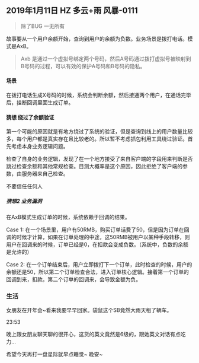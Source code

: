 ## 2019年1月11日 HZ 多云+雨  风暴-0111

> 除了BUG 一无所有

故事要从一个用户余额开始，查询到用户的余额为负数。业务场景是拨打电话。模式是AxB。

> Axb 是通过一个虚拟号绑定两个号码，然后A号码通过拨打虚拟号被映射到B号码的过程，可以有效的保护A号码和B号码的隐私。

#### 场景
在拨打电话生成X号码的时候，系统会判断余额，然后接通两个用户，在通话完毕后，挂断回调里面生成订单。


#### 猜想 绕过了余额验证

第一个可能的原因就是有地方绕过了系统的验证，但是查询到线上的用户数量比较多，每个用户都是真实存在且比较老的。所以暂不考虑抓包利用工具绕过验证。首先考虑本身业务逻辑问题。

检查了自身的业务逻辑，发现了在一个地方接受了来自客户端的字段用来判断是否跳过检查余额和其他常规检查。目测大概率是这个原因，因此拒绝了客户端的参数，由服务器来自己检查。

不要信任任何人

##### 猜想2 业务漏洞
在AxB模式生成订单的时候，系统依赖于回调的结果。  

Case 1: 在一个场景里，用户有50RMB，购买订单话费了50，但是因为订单在回调的时候才计算，如果在订单处理的中途，这50RMB被用户以某种手段转移，则用户在回调来的时候，订单已经是0，在扣款会变成负数。（系统中，负数的余额是允许的）

Case 2: 在一个订单结束后，用户立即拨打下一个订单，此时检查的时候，用户的余额还是50，所以第二个订单检查合法，进入订单核心逻辑。接着第一个订单的回调到来，扣款。第二个订单的回调来，会导致金额为负。


### 生活

女朋友在开年会~看来我要早早回家。袋鼠这个SB竟然大雨天租了辆车。

23:53 

晚上跟女朋友聊天聊的很开心，这货的英文竟然是6级的，跟她英文对话有点吃力...

希望今天再打一盘星际就早点睡觉~ 晚安~




